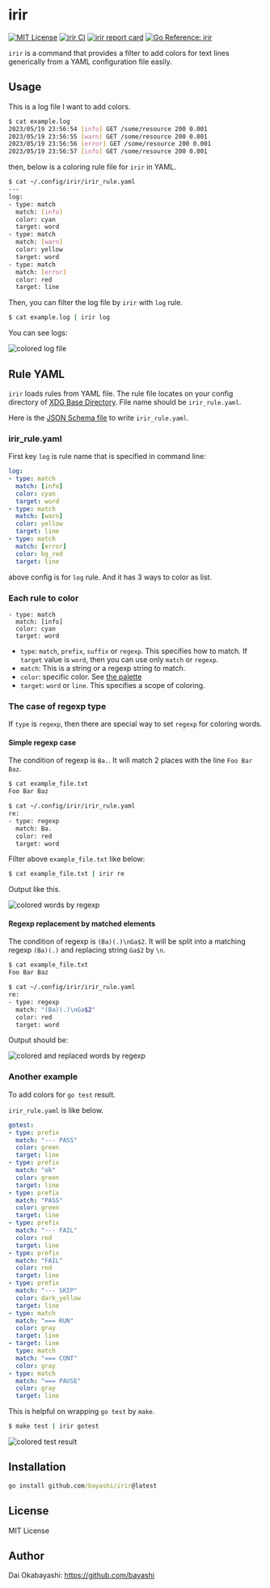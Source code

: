 # irir

<a href="https://github.com/bayashi/irir/blob/main/LICENSE" title="irir License"><img src="https://img.shields.io/badge/LICENSE-MIT-GREEN.png" alt="MIT License"></a>
<a href="https://github.com/bayashi/irir/actions" title="irir CI"><img src="https://github.com/bayashi/irir/workflows/main/badge.svg" alt="irir CI"></a>
<a href="https://goreportcard.com/report/github.com/bayashi/irir" title="irir report card" target="_blank"><img src="https://goreportcard.com/badge/github.com/bayashi/irir" alt="irir report card"></a>
<a href="https://pkg.go.dev/github.com/bayashi/irir" title="Go irir package reference" target="_blank"><img src="https://pkg.go.dev/badge/github.com/bayashi/irir.svg" alt="Go Reference: irir"></a>

`irir` is a command that provides a filter to add colors for text lines generically from a YAML configuration file easily.

## Usage

This is a log file I want to add colors.

```sh
$ cat example.log
2023/05/19 23:56:54 [info] GET /some/resource 200 0.001
2023/05/19 23:56:55 [warn] GET /some/resource 200 0.001
2023/05/19 23:56:56 [error] GET /some/resource 200 0.001
2023/05/19 23:56:57 [info] GET /some/resource 200 0.001
```

then, below is a coloring rule file for `irir` in YAML.

```sh
$ cat ~/.config/irir/irir_rule.yaml
---
log:
- type: match
  match: [info]
  color: cyan
  target: word
- type: match
  match: [warn]
  color: yellow
  target: word
- type: match
  match: [error]
  color: red
  target: line
```

Then, you can filter the log file by `irir` with `log` rule.

```sh
$ cat example.log | irir log
```

You can see logs:

![colored log file](https://user-images.githubusercontent.com/42190/239714614-fa153eec-a47d-49c8-a5c2-f70dfce97838.png)

## Rule YAML

`irir` loads rules from YAML file. The rule file locates on your config directory of [XDG Base Directory](https://specifications.freedesktop.org/basedir-spec/basedir-spec-latest.html). File name should be `irir_rule.yaml`.

Here is the [JSON Schema file](https://raw.githubusercontent.com/bayashi/irir/main/.rule_schema.json) to write `irir_rule.yaml`.

### irir_rule.yaml

First key `log` is rule name that is specified in command line:

```yaml
log:
- type: match
  match: [info]
  color: cyan
  target: word
- type: match
  match: [warn]
  color: yellow
  target: line
- type: match
  match: [error]
  color: bg_red
  target: line
```

above config is for `log` rule. And it has 3 ways to color as list.

### Each rule to color

```
- type: match
  match: [info]
  color: cyan
  target: word
```

* `type`: `match`, `prefix`, `suffix` or `regexp`. This specifies how to match. If `target` value is `word`, then you can use only `match` or `regexp`.
* `match`: This is a string or a regexp string to match.
* `color`: specific color. See [the palette](https://github.com/bayashi/irir/blob/main/color_palette.go)
* `target`: `word` or `line`. This specifies a scope of coloring.

### The case of regexp type

If `type` is `regexp`, then there are special way to set `regexp` for coloring words.

#### Simple regexp case

The condition of regexp is `Ba.`. It will match 2 places with the line `Foo Bar Baz`.

```sh
$ cat example_file.txt
Foo Bar Baz

$ cat ~/.config/irir/irir_rule.yaml
re:
- type: regexp
  match: Ba.
  color: red
  target: word
```

Filter above `example_file.txt` like below:

```sh
$ cat example_file.txt | irir re
```

Output like this.

![colored words by regexp](https://user-images.githubusercontent.com/42190/239843565-1945512c-9e03-49c6-8f4e-7b1b2aad90ba.png)

#### Regexp replacement by matched elements

The condition of regexp is `(Ba)(.)\nGa$2`. It will be split into a matching regexp `(Ba)(.)` and replacing string `Ga$2` by `\n`.

```sh
$ cat example_file.txt
Foo Bar Baz

$ cat ~/.config/irir/irir_rule.yaml
re:
- type: regexp
  match: "(Ba)(.)\nGa$2"
  color: red
  target: word
```

Output should be:

![colored and replaced words by regexp](https://user-images.githubusercontent.com/42190/239849754-b67e4fbd-8616-4149-8723-e5aa8c8605e4.png)

### Another example

To add colors for `go test` result.

`irir_rule.yaml` is like below.

```yaml
gotest:
- type: prefix
  match: "--- PASS"
  color: green
  target: line
- type: prefix
  match: "ok"
  color: green
  target: line
- type: prefix
  match: "PASS"
  color: green
  target: line
- type: prefix
  match: "--- FAIL"
  color: red
  target: line
- type: prefix
  match: "FAIL"
  color: red
  target: line
- type: prefix
  match: "--- SKIP"
  color: dark_yellow
  target: line
- type: match
  match: "=== RUN"
  color: gray
  target: line
- target: line
  type: match
  match: "=== CONT"
  color: gray
- type: match
  match: "=== PAUSE"
  color: gray
  target: line
```

This is helpful on wrapping `go test` by `make`.

```sh
$ make test | irir gotest
```

![colored test result](https://user-images.githubusercontent.com/42190/239734820-f18006ce-6a9c-43b8-aaf0-c4f8ebd7a57b.png)


## Installation

```cmd
go install github.com/bayashi/irir@latest
```

## License

MIT License

## Author

Dai Okabayashi: https://github.com/bayashi

